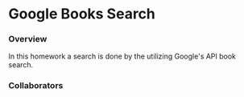 # Google Books Search

### Overview

In this homework a search is done by the utilizing Google's API book search.


### Collaborators
